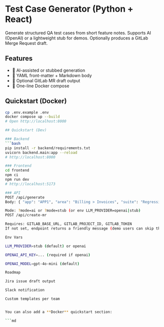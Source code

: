 # Test Case Generator (Python + React)

Generate structured QA test cases from short feature notes. Supports AI (OpenAI) or a lightweight stub for demos. 
Optionally produces a GitLab Merge Request draft.

## Features
- 🧠 AI-assisted or stubbed generation
- 🧩 YAML front-matter + Markdown body
- 🐙 Optional GitLab MR draft output
- 🐳 One-line Docker compose

## Quickstart (Docker)
```bash
cp .env.example .env   
docker compose up --build
# Open http://localhost:8000

## Quickstart (Dev)

### Backend
```bash
pip install -r backend/requirements.txt
uvicorn backend.main:app --reload
# http://localhost:8000

### Frontend
cd frontend
npm ci
npm run dev
# http://localhost:5173

### API
POST /api/generate
Body: { "app": "APP1", "area": "Billing > Invoices", "suite": "Regression", "priority": "P2", "notes": "..." }

Mode: ?mode=ai or ?mode=stub (or env LLM_PROVIDER=openai|stub)
POST /api/create-mr

Requires: GITLAB_BASE_URL, GITLAB_PROJECT_ID, GITLAB_TOKEN
If not set, endpoint returns a friendly message (demo users can skip this).

Env Vars

LLM_PROVIDER=stub (default) or openai

OPENAI_API_KEY=... (required if openai)

OPENAI_MODEL=gpt-4o-mini (default)

Roadmap

Jira issue draft output

Slack notification

Custom templates per team


You can also add a **Docker** quickstart section:

```md